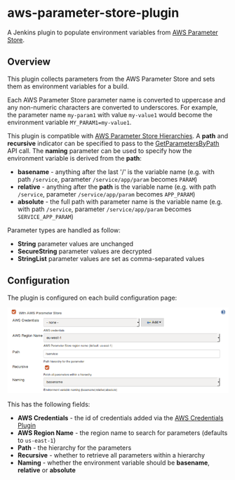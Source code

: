 # aws-parameter-store-plugin
A Jenkins plugin to populate environment variables from [AWS Parameter Store](https://docs.aws.amazon.com/systems-manager/latest/userguide/systems-manager-paramstore.html).

## Overview
This plugin collects parameters from the AWS Parameter Store and sets them as environment variables for a build.

Each AWS Parameter Store parameter name is converted to uppercase and any non-numeric characters are converted to underscores. For example, the parameter name `my-param1` with value `my-value1` would become the environment variable `MY_PARAM1=my-value1`.

This plugin is compatible with [AWS Parameter Store Hierarchies](https://docs.aws.amazon.com/systems-manager/latest/userguide/sysman-paramstore-working.html). A **path** and **recursive** indicator can be specified to pass to the [GetParametersByPath](https://docs.aws.amazon.com/systems-manager/latest/APIReference/API_GetParametersByPath.html) API call. The **naming** parameter can be used to specify how the environment variable is derived from the **path**:

  * **basename** - anything after the last '/' is the variable name (e.g. with path `/service`, parameter `/service/app/param` becomes `PARAM`)
  * **relative** - anything after the **path** is the variable name (e.g. with path `/service`, parameter `/service/app/param` becomes `APP_PARAM`)
  * **absolute** - the full path with parameter name is the variable name (e.g. with path `/service`, parameter `/service/app/param` becomes `SERVICE_APP_PARAM`)

Parameter types are handled as follow:

  * **String** parameter values are unchanged
  * **SecureString** parameter values are decrypted
  * **StringList** parameter values are set as comma-separated values

## Configuration

The plugin is configured on each build configuration page:

![Screenshot](images/screenshot-1.png)

This has the following fields:

  * **AWS Credentials** - the id of credentials added via the [AWS Credentials Plugin](https://plugins.jenkins.io/aws-credentials)
  * **AWS Region Name** - the region name to search for parameters (defaults to `us-east-1`)
  * **Path** - the hierarchy for the parameters
  * **Recursive** - whether to retrieve all parameters within a hierarchy
  * **Naming** - whether the environment variable should be **basename**, **relative** or **absolute**
